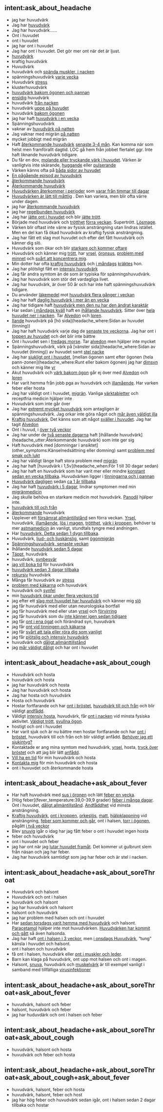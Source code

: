 ## intent:ask_about_headache
- jag har huvudvärk
- Jag har [huvudvärk](headache)
- Jag har huvudvärk......
- Ont i huvudet
- ont i huvudet
- jag har ont i huvudet
- Jag har ont i huvudet. Det gör mer ont när det är ljust.
- [huvudvärk](headache)
- kraftig huvudvärk
- Huvudvärk
- huvudvärk och [spända muskler, i nacken](headache_where)
- spänningshuvudvärk [varje vecka](headache_when)
- Huvudvärk [stress](other_symptoms)
- klusterhuvudvärk
- [huvudvärk bakom ögonen och pannan](headache_where)
- [ensidig](headache_utter) huvudvärk
- huvudvärk [från nacken](headache_where)
- huvudvärk [uppe på huvudet](headache_where)
- huvudvärk [bakom ögonen](headache_where)
- jag har haft [huvudvärk i en vecka](headache_when)
- Spänningshuvudvärk
- vaknar av [huvudvärk på natten](headache_when)
- Jag vaknar med migrän [på natten](headache_when)
- mycket jobbigt med migrän
- Haft [återkommande huvudvärk](headache_utter) [senaste 3-4 mån](headache_when). Kan komma när som helst men framförallt dagtid. LOC gå hem från jobbet flertalet ggr. Inte haft liknande huvudvärk tidigare.
- Du får en dov, [molande eller tryckande värk i huvudet](headache_utter). Värken är vanligtvis inte skärande, [huggande](headache_utter) eller [pulserande](headache_utter)
- Värken känns ofta på [båda sidor av huvudet](headache_where)
- [En pågående episod av huvudvärk](headache_utter)
- [återkommande huvudvärk](headache_utter)
- [Återkommande huvudvärk](headache_utter)
- [Huvudvärken återkommer i perioder](headache_utter) som [varar från timmar till dagar](headache_when)
- [Huvudvärken är lätt till måttlig](headache_pain:2) . Den kan variera, men blir ofta värre under dagen.
- jag har [återkommande huvudvärk](headache_utter)
- jag har [regelbunden huvudvärk](headache_utter)
- Jag har [jätte ont i huvudet](headache_pain:3) och blir [jätte trött](other_symptoms:Trötthet).
- Började med huvudvärk och [trötthet](other_symptoms) [förra veckan](headache_when). Supertrött. [Lösmage](other_symptoms).
- Värken blir oftast inte värre av fysisk ansträngning utan lindras istället. Men en del kan få ökad huvudvärk av kraftig fysisk ansträngning.
- Jag har fått ett slag mot huvudet och efter det fått huvudvärk och känner dig slö.
- Huvudvärk som ökar och blir [starkare och kommer oftare](headache_utter)
- Huvudvärk och känner mig [trött](other_symptoms), har [yrsel](other_symptoms), [öronsus](other_symptoms), [problem med minnet](other_symptoms) och [svårt att koncentrera mig](other_symptoms).
- Min dotter har ofta [kraftig huvudvärk](headache_pain:4) och [i måndags](headache_when) [kräktes](other_symptoms:Kräkningar) hon.
- Jag har plötsligt fått en [intensiv huvudvärk](headache_utter)
- Jag får andra symtom än de som är typiska för spänningshuvudvärk.
- Jag har huvudvärk som stör det vardagliga livet.
- Jag har huvudvärk, är över 50 år och har inte haft spänningshuvudvärk tidigare.
- Du använder [läkemedel](medication) mot [huvudvärk flera gånger i veckan](headache_when)
- Jag har haft [daglig huvudvärk i mer än en vecka](headache_when)
- Jag har tidigare haft [huvudvärk men den nu har den ändrat karaktär](headache_utter)
- Har sedan [i måndags kväll](headache_when) haft en [ihållande huvudvärk](headache_utter). Sitter över [hela huvudet ner i nacken](headache_where). Tar [Alvedon](medication) och [Ipren](medication).
- [Ilande](headache_utter) huvudvärk på [hö sida](headache_where:Sidan av huvudet (tinning))
- Jag har haft huvudvärk varje dag de [senaste tre veckorna](headache_when). Jag har ont i [toppen av huvudet](headache_where) och det blir inte bättre
- Ont i huvudet sen i [fredags morse](headache_when). Tar [alvedon](medication) men hjälper inte mycket
- Spänningshuvudvärk, värk på [vänster sida](headache_where:Sidan av huvudet (tinning)) av huvudet samt [stel nacke](other_symptoms)
- Jag har [sjukligt ont i huvudet](headache_pain:4), [mellan ögonen samt efter ögonen (hela pann-zonen](headache_where:Runt eller bakom ögonen) jag har [dimsyn](other_symptoms:Synbesvär) och känner mig lite [yr](other_symptoms:Svindel)
- Akut huvudvärk och [värk bakom ögon](headache_where) går ej över med [Alvedon](medication) och [Ipren](medication)
- Har varit hemma från jobb pga av huvudvärk och [illamående](other_symptoms:Illamående). Har varken feber eller hosta
- Jag har väldigt ont i huvudet, [migrän](symptom). Vanliga [värktabletter](medication) och receptfria medicin hjälper inte
- Huvudvärk som inte går över
- Jag har [extremt mycket huvudvärk](headache_pain:4) som antagligen är spänningshuvudvärk. Jag orkar inte göra något och [mår även väldigt illa](other_symptoms:Illamående)
- [Kraftig huvudvärk](headache_pain:4), Det känns som att något [sväller i huvudet](other_symptoms). Jag har tagit [Alvedon](medication)
- Ont i huvud, i [över två veckor](headache_when)
- Jag har under de [två senaste dagarna](headache_when) haft [ihållande huvudvärk](headache_utter:Återkommande huvudvärk) som inte ger sig
- Haft huvudvärk med [domningar i ansiktet](other_symptoms:Känselnedsättning eller domning) samt [problem med smak och lukt](other_symptoms)
- Jag har väldigt länge haft stora problem med [migrän](symptom)
- Jag har haft [huvudvärk i 1,5v](headache_when:För 1 till 30 dagar sedan)
- Jag har haft en huvudvärk som har varit mer eller mindre [konstant](headache_utter) [sedan en vecka tillbaka](headache_when). Huvudvärken ligger i [tinningarna och i pannan](headache_where)
- [Huvudvärk dagligen](headache_utter) sedan [ca 1 år tillbaka](headache_when)
- Jag har haft [huvudvärk i 5 dagar](headache_when), lindrar symptomen med min [migränmedicin](medication)
- Jag skulle behöva en starkare medicin mot huvudvärk. [Panodil](medication) hjälper inte.
- [huvudvärk till och från](headache_utter)
- [återkommande](headache_utter) huvudvärk
- Upplever ett [försämrat allmäntillstånd](state_of_health:40) sen förra veckan. [Yrsel](other_symptoms), huvudvärk, [illamående](other_symptoms), [lös i magen](other_symptoms), [trötthet](other_symptoms), [värk i kroppen](other_symptoms), behöver ta mer [astmamedicin](medication) än vanligt, stundtals tyngre med andningen.
- Har [huvudvärk. Detta sedan 1 dygn tillbaka](headache_when).
- Huvudvärk, [ljud- och ljuskänslig](other_symptoms), samt [ögonmigrän](other_symptoms)
- [Spänningshuvudvärk, senaste veckan](headache_when)
- Ihållande [huvudvärk sedan 5 dagar](headache_when)
- [Täppt](other_symptoms), huvudvärk
- huvudvärk, [synbesvär](other_symptoms)
- [jag vill boka tid](expectation) för huvuvdvärk
- [huvudvärk sedan 3 dagar tillbaka](headache_when)
- [rekursiv](headache_utter) huvudvärk
- Många får huvudvärk av [stress](other_symptoms)
- [problem med käkarna](other_symptoms) och huvudvärk
- huvudvärk och [synfel](other_symptoms)
- min [huvudvärk ökar under flera veckors tid](headache_when)
- jag efter ett [slag mot huvudet har huvudvärk](headache_utter) och känner mig [slö](other_symptoms)
- jag får huvudvärk med eller utan neurologiska bortfall
- jag får huvudvärk med eller utan [yrsel](other_symptoms) och [förvirring](other_symptoms)
- jag får huvudvärk som du [inte känner igen sedan tidigare](headache_utter)
- jag får [ont i ena ögat](headache_where) och förändrad syn, huvudvärk
- jag får [ont vid tinningen och käkarna](headache_where)
- jag får [svårt att tala eller röra dig som vanligt](other_symptoms)
- jag får [plötslig och intensiv huvudvärk](headache_utter)
- huvudvärk och [dåligt allmänttillstånd](state_of_health:30)
- jag [mår väldigt dåligt](state_of_health:30) och har ont i huvudet

## intent:ask_about_headache+ask_about_cough
- Huvudvärk och hosta
- huvudvärk och hosta
- jag har huvudvärk och hosta
- Jag har huvudvärk och hosta
- Jag har hosta och huvudvärk
- Hosta och huvudvärk
- Hostar fortfarande och har [ont i bröstet](other_symptoms), [huvudvärk till och från](headache_utter) och blir väldigt [andfådd](other_symptoms).
- Väldigt [intensiv hosta](cough_shape), huvudvärk, får [ont i nacken](other_symptoms) vid minsta fysiska aktivitet. [Väldigt trött](other_symptoms), [svullna ögon](other_symptoms).
- hostigt och ont i huvudet
- Har varit sjuk och är nu bättre men hostar fortfarande och har [ont i bröstet](other_symptoms), huvudvärk till och från och blir väldigt anfådd. [Behöver jag ett sjukintyg?](expectation)
- Kontaktade er ang mina symtom med huvudvärk, [yrsel](other_symptoms), hosta, [tryck över bröstet](other_symptoms) och att jag blir lätt [anfådd](other_symptoms).
- [Vill ha en tid](expectation) för min huvudvärk och hosta
- [Kontakta mig](expectation) för min huvudvärk och hosta
- ont i huvuvdet och återkommande hosta

## intent:ask_about_headache+ask_about_fever
- Har haft huvudvärk med [sus i öronen](other_symptoms) och lätt [feber en vecka](fever_length).
- [Hög feber](fever_temperature:39,0-39,9 grader) [feber i många dagar](fever_length). Ont i huvudet, [dåligt allmäntillstånd](state_of_health:40). [Andfåddhet](other_symptoms) vid minsta ansträngning.
- [Kraftig huvudvärk](headache_pain:4), [ont i kroppen](other_symptoms), [orkeslös](other_symptoms), [matt](other_symptoms), [hjälpklappning](other_symptoms) vid ansträngning, [feber som kommer och går](fever_length), ont i halsen, [torr i ögonen](other_symptoms), pågått [i två veckor](headache_when)
- Blev [snuvig](symptom) igår o idag har jag fått feber o ont i huvudet ingen hosta
- feber och huvudvärk
- ont i huvudet och feber
- jag har ont när jag [lutar huvudet framåt](headache_where). Det kommer ut gulbrunt slem från näsan och jag har feber.
- Jag har huvudvärk samtidigt som jag har feber och är stel i nacken.


## intent:ask_about_headache+ask_about_soreThroat
- Huvudvärk och halsont
- Huvudvärk och ont i halsen
- huvudvärk och halsont
- jag har huvudvärk och halsont
- halsont och huvudvärk
- jag har problem med halsen och ont i huvudet
- Har [sedan torsdags varit hemma med huvudvärk](headache_when) och halsont. [Paracetamol](medication) hjälper inte mot huvudvärken. [Huvudvärken har kommit och gått](headache_utter) så även halsonda.
- Jag har haft [ont i halsen i 3 veckor](soreThroat_duration), men [i onsdags Huvudvärk](headache_when), “tung” känsla i huvudet och halsont.
- ont i halsen och huvudvärk
- få ont i halsen, huvudvärk eller [ont i muskler och leder](other_symptoms).
- Barn kan klaga på huvudvärk, ont upp mot halsen och ont i magen.
- Halsont, [snuva](other_symptoms), huvudvärk och [muskelvärk](other_symptoms) är till exempel vanligt i samband med tillfälliga [virusinfektioner](other_symptoms)

## intent:ask_about_headache+ask_about_soreThroat+ask_about_fever
- huvudvärk, halsont och feber
- halsont, huvudvärk och feber
- jag har huduvdärk och ont i halsen och feber

## intent:ask_about_headache+ask_about_soreThroat+ask_about_cough
- huvudvärk, halsont och hosta
- huvudvärk och feber och hosta

## intent:ask_about_headache+ask_about_soreThroat+ask_about_cough+ask_about_fever
- huvudvärk, halsont, feber och hosta
- huvudvärk, halsont, feber och host
- jag har hög feber och huvudvärk sedan igår, ont i halsen sedan 2 dagar tillbaka och hostar
